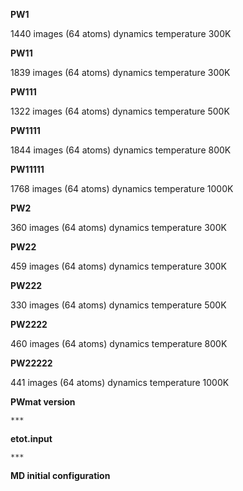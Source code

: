 **PW1**
   
   1440 images (64 atoms) dynamics temperature 300K

    
**PW11**
   
   1839 images (64 atoms) dynamics temperature 300K

    
**PW111**
   
   1322 images (64 atoms) dynamics temperature 500K

    
**PW1111**
   
   1844 images (64 atoms) dynamics temperature 800K

    
**PW11111**
   
   1768 images (64 atoms) dynamics temperature 1000K

    
**PW2**
   
   360 images (64 atoms)  dynamics temperature 300K

    
**PW22**
   
   459 images (64 atoms)  dynamics temperature 300K

    
**PW222**
   
   330 images (64 atoms)  dynamics temperature 500K

    
**PW2222**
   
   460 images (64 atoms)  dynamics temperature 800K

    
**PW22222**
   
   441 images (64 atoms)  dynamics temperature 1000K


**PWmat version** 
    
    ***

**etot.input**

    ***

**MD initial configuration**




